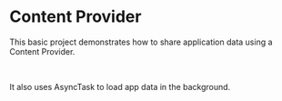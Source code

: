 # Content Provider

<p>This basic project demonstrates how to share application data using a Content Provider.</p><br />
<p>It also uses AsyncTask to load app data in the background.</p>
